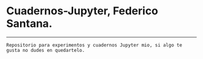 # Cuadernos-Jupyter, Federico Santana.
* * *
~~~
Repositorio para experimentos y cuadernos Jupyter mio, si algo te gusta no dudes en quedartelo. 
~~~
